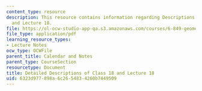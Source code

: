 ```yaml
---
content_type: resource
description: This resource contains information regarding Descriptions of Class 18
  and Lecture 18.
file: https://ol-ocw-studio-app-qa.s3.amazonaws.com/courses/6-849-geometric-folding-algorithms-linkages-origami-polyhedra-fall-2012/6323d977898a6c2654834260b7449509_MIT6_849F12_desc18.pdf
file_type: application/pdf
learning_resource_types:
- Lecture Notes
ocw_type: OCWFile
parent_title: Calendar and Notes
parent_type: CourseSection
resourcetype: Document
title: Detailed Descriptions of Class 18 and Lecture 18
uid: 6323d977-898a-6c26-5483-4260b7449509
---
```

